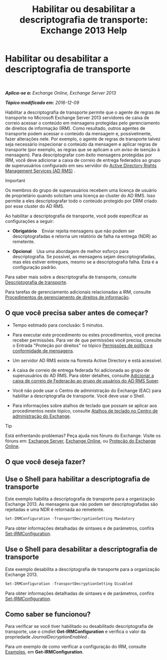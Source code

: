 ﻿---
title: 'Habilitar ou desabilitar a descriptografia de transporte: Exchange 2013 Help'
TOCTitle: Habilitar ou desabilitar a descriptografia de transporte
ms:assetid: 4663f54e-dd0a-4a42-983e-8765e2adc412
ms:mtpsurl: https://technet.microsoft.com/pt-br/library/Dd638126(v=EXCHG.150)
ms:contentKeyID: 50485465
ms.date: 05/22/2018
mtps_version: v=EXCHG.150
ms.translationtype: MT
---

# Habilitar ou desabilitar a descriptografia de transporte

 

_**Aplica-se a:** Exchange Online, Exchange Server 2013_

_**Tópico modificado em:** 2016-12-09_

Habilitar a descriptografia de transporte permite que o agente de regras de transporte no Microsoft Exchange Server 2013 servidores de caixa de correio acessar o conteúdo em mensagens protegidas pelo gerenciamento de direitos de informação (IRM). Como resultado, outros agentes de transporte podem acessar o conteúdo da mensagem e, possivelmente, fazer alterações nele. Por exemplo, o agente de regras de transporte talvez seja necessário inspecionar o conteúdo da mensagem e aplicar regras de transporte (por exemplo, as regras que se aplicam a um aviso de isenção à mensagem). Para descriptografar com êxito mensagens protegidas por IRM, você deve adicionar a caixa de correio de entrega federados ao grupo de superusuários configurado em seu servidor do [Active Directory Rights Management Services (AD RMS)](https://technet.microsoft.com/en-us/library/hh831364.aspx) .


> [!IMPORTANT]
> Os membros do grupo de superusuários recebem uma licença de usuário de proprietário quando solicitam uma licença ao cluster do AD RMS. Isso permite a eles descriptografar todo o conteúdo protegido por DRM criado por esse cluster do AD RMS.



Ao habilitar a descriptografia de transporte, você pode especificar as configurações a seguir:

  - **Obrigatório**    Enviar rejeita mensagens que não podem ser descriptografadas e retorna um relatório de falha na entrega (NDR) ao remetente.

  - **Opcional**    Usa uma abordagem de melhor esforço para descriptografia. Se possível, as mensagens sejam descriptografadas, mas eles estiver entregues, mesmo se a descriptografia falha. Esta é a configuração padrão.

Para saber mais sobre a descriptografia de transporte, consulte [Descriptografia de transporte](transport-decryption-exchange-2013-help.md).

Para tarefas de gerenciamento adicionais relacionadas a IRM, consulte [Procedimentos de gerenciamento de direitos de informação](information-rights-management-procedures-exchange-2013-help.md).

## O que você precisa saber antes de começar?

  - Tempo estimado para conclusão: 5 minutos.

  - Para executar este procedimento ou estes procedimentos, você precisa receber permissões. Para ver de que permissões você precisa, consulte o Entrada "Proteção por direitos" no tópico [Permissões de política e conformidade de mensagens](messaging-policy-and-compliance-permissions-exchange-2013-help.md).

  - Um servidor AD RMS existe na floresta Active Directory e está acessível.

  - A caixa de correio de entrega federada foi adicionada ao grupo de superusuários do AD RMS. Para obter detalhes, consulte [Adicionar a caixa de correio de Federação ao grupo de usuários do AD RMS Super](add-the-federation-mailbox-to-the-ad-rms-super-users-group-exchange-2013-help.md).

  - Você não pode usar o Centro de administração do Exchange (EAC) para habilitar a descriptografia de transporte. Você deve usar o Shell.

  - Para informações sobre atalhos de teclado que possam se aplicar aos procedimentos neste tópico, consulte [Atalhos de teclado no Centro de administração do Exchange](keyboard-shortcuts-in-the-exchange-admin-center-exchange-online-protection-help.md).


> [!TIP]
> Está enfrentando problemas? Peça ajuda nos fóruns do Exchange. Visite os fóruns em: <A href="https://go.microsoft.com/fwlink/p/?linkid=60612">Exchange Server</A>, <A href="https://go.microsoft.com/fwlink/p/?linkid=267542">Exchange Online</A>, ou <A href="https://go.microsoft.com/fwlink/p/?linkid=285351">Proteção do Exchange Online</A>.



## O que você deseja fazer?

## Use o Shell para habilitar a descriptografia de transporte

Este exemplo habilita a descriptografia de transporte para a organização Exchange 2013. As mensagens que não podem ser descriptografadas são rejeitadas e uma NDR é retornada ao remetente.

```powershell
Set-IRMConfiguration -TransportDecryptionSetting Mandatory
```

Para obter informações detalhadas de sintaxes e de parâmetros, confira [Set-IRMConfiguration](https://technet.microsoft.com/pt-br/library/dd979792\(v=exchg.150\)).

## Use o Shell para desabilitar a descriptografia de transporte

Este exemplo desabilita a descriptografia de transporte para a organização Exchange 2013.

```powershell
Set-IRMConfiguration -TransportDecryptionSetting Disabled
```

Para obter informações detalhadas de sintaxes e de parâmetros, confira [Set-IRMConfiguration](https://technet.microsoft.com/pt-br/library/dd979792\(v=exchg.150\)).

## Como saber se funcionou?

Para verificar se você tiver habilitado ou desabilitado descriptografia de transporte, use o cmdlet **Get-IRMConfiguration** e verifica o valor da propriedade *JournalDecryptionEnabled* .

Para um exemplo de como verificar a configuração do IRM, consulte [Examples](https://technet.microsoft.com/pt-br/e1821219-fe18-4642-a9c2-58eb0aadd61a\(exchg.150\)#examples), em **Get-IRMConfiguration**.

